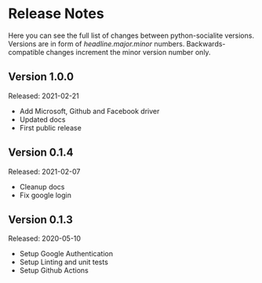 Release Notes
=============

Here you can see the full list of changes between python-socialite versions.
Versions are in form of *headline.major.minor* numbers.
Backwards-compatible changes increment the minor version number only.

Version 1.0.0
-------------
Released: 2021-02-21

-   Add Microsoft, Github and Facebook driver
-   Updated docs
-   First public release

Version 0.1.4
-------------
Released: 2021-02-07

-   Cleanup docs
-   Fix google login


Version 0.1.3
-------------
Released: 2020-05-10

-   Setup Google Authentication
-   Setup Linting and unit tests
-   Setup Github Actions
